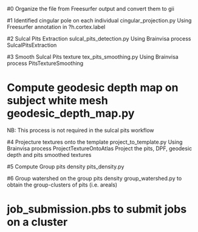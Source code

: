 

#0 Organize the file from Freesurfer output and convert them to gii

#1 Identified cingular pole on each individual cingular_projection.py
Using Freesurfer annotation in ?h.cortex.label

#2 Sulcal Pits Extraction sulcal_pits_detection.py
Using Brainvisa process SulcalPitsExtraction

#3 Smooth Sulcal Pits texture tex_pits_smoothing.py
Using Brainvisa process PitsTextureSmoothing

# Compute geodesic depth map on subject white mesh geodesic_depth_map.py
NB: This process is not required in the sulcal pits workflow

#4 Projecture textures onto the template project_to_template.py
Using Brainvisa process ProjectTextureOntoAtlas
Project the pits, DPF, geodesic depth and pits smoothed textures

#5 Compute Group pits density pits_density.py

#6 Group watershed on the group pits density group_watershed.py
to obtain the group-clusters of pits (i.e. areals)

# job_submission.pbs to submit jobs on a cluster